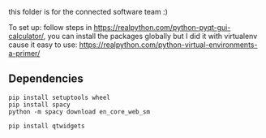 this folder is for the connected software team :)

To set up: follow steps in https://realpython.com/python-pyqt-gui-calculator/, you can install the packages globally but I did it with virtualenv cause it easy to use: https://realpython.com/python-virtual-environments-a-primer/

## Dependencies
```
pip install setuptools wheel
pip install spacy
python -m spacy download en_core_web_sm

pip install qtwidgets
```
